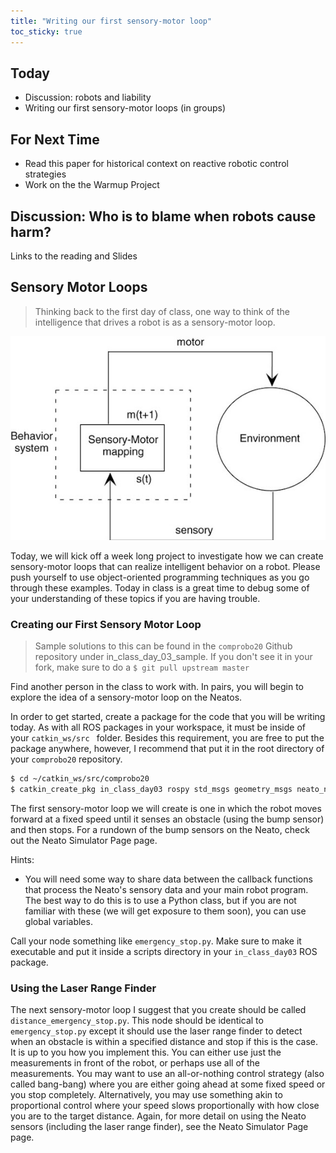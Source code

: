 ```yaml
---
title: "Writing our first sensory-motor loop"
toc_sticky: true
---
```


## Today
* Discussion: <a-no-proxy href="https://thehustle.co/when-robots-kill/">robots and liability</a-no-proxy>
* Writing our first sensory-motor loops (in groups)

## For Next Time
* Read <a-no-proxy href="https://smartech.gatech.edu/bitstream/handle/1853/22221/handbock.pdf">this paper</a-no-proxy> for historical context on reactive robotic control strategies
* Work on the <a-no-proxy href="../assignments/warmup_project" data-canvas="https://olin.instructure.com/courses/143/assignments/440">the Warmup Project</a-no-proxy>

## Discussion: Who is to blame when robots cause harm?
Links to the <a-no-proxy href="https://thehustle.co/when-robots-kill/"> reading </a-no-proxy> and
<a-no-proxy href="https://docs.google.com/presentation/d/19vvms_58HVD-8TtENqQD7XjgfM93wyVk2WlSxExM-Ww/edit?usp=sharing"> Slides </a-no-proxy>


## Sensory Motor Loops

> Thinking back to the first day of class, one way to think of the intelligence that drives a robot is as a sensory-motor loop.

<p align="center">
<img alt="A diagram showing a robot sensory motor mapping interacting with an environment" src="day01images/sensorymotorloops.jpg"/>
</p>

Today, we will kick off a week long project to investigate how we can create sensory-motor loops that can realize intelligent behavior on a robot.  Please push yourself to use object-oriented programming techniques as you go through these examples.  Today in class is a great time to debug some of your understanding of these topics if you are having trouble. 

### Creating our First Sensory Motor Loop

> Sample solutions to this can be found in the ``comprobo20`` Github repository under <a-no-proxy href="https://github.com/comprobo20/comprobo20/tree/master/in_class_day03_sample">in_class_day_03_sample</a-no-proxy>.  If you don't see it in your fork, make sure to do a ``$ git pull upstream master``

Find another person in the class to work with.  In pairs, you will begin to explore the idea of a sensory-motor loop on the Neatos.

In order to get started, create a package for the code that you will be writing today.  As with all ROS packages in your workspace, it must be inside of your ``catkin_ws/src `` folder.  Besides this requirement, you are free to put the package anywhere, however, I recommend that put it in the root directory of your ``comprobo20`` repository.

```bash
$ cd ~/catkin_ws/src/comprobo20
$ catkin_create_pkg in_class_day03 rospy std_msgs geometry_msgs neato_node sensor_msgs
```

The first sensory-motor loop we will create is one in which the robot moves forward at a fixed speed until it senses an obstacle (using the bump sensor) and then stops.  For a rundown of the bump sensors on the Neato, check out the <a-no-proxy href="../How to/run_the_neato_simulator" data:canvas="https://olin.instructure.com/courses/143/modules/items/1305">Neato Simulator Page</a-no-proxy> page.

Hints:

* You will need some way to share data between the callback functions that process the Neato's sensory data and your main robot program.  The best way to do this is to use a Python class, but if you are not familiar with these (we will get exposure to them soon), you can use global variables.

Call your node something like ``emergency_stop.py``.  Make sure to make it executable and put it inside a scripts directory in your ``in_class_day03`` ROS package.

### Using the Laser Range Finder

The next sensory-motor loop I suggest that you create should be called ``distance_emergency_stop.py``.  This node should be identical to ``emergency_stop.py`` except it should use the laser range finder to detect when an obstacle is within a specified distance and stop if this is the case. It is up to you how you implement this.  You can either use just the measurements in front of the robot, or perhaps use all of the measurements.  You may want to use an all-or-nothing control strategy (also called bang-bang) where you are either going ahead at some fixed speed or you stop completely.  Alternatively, you may use something akin to proportional control where your speed slows proportionally with how close you are to the target distance.  Again, for more detail on using the Neato sensors (including the laser range finder), see the <a-no-proxy href="../How to/run_the_neato_simulator" data:canvas="https://olin.instructure.com/courses/143/modules/items/1305">Neato Simulator Page</a-no-proxy> page.
